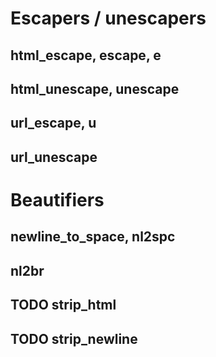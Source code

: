 # Escapers / unescapers

## html_escape, escape, e


## html_unescape, unescape


## url_escape, u


## url_unescape


# Beautifiers

## newline_to_space, nl2spc

## nl2br

## TODO strip_html
## TODO strip_newline

